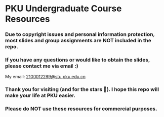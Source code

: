 # PKU Undergraduate Course Resources
### Due to copyright issues and personal information protection, most slides and group assignments are **NOT included** in the repo.  
### If you have any questions or would like to obtain the slides, please contact me via email :)  
My email: 2100012289@stu.pku.edu.cn  

### Thank you for visiting (and for the stars 🌟). I hope this repo will make your life at PKU easier.  
### Please do **NOT** use these resources for commercial purposes.
